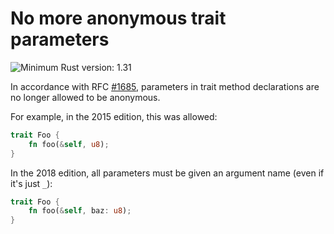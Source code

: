 # No more anonymous trait parameters

![Minimum Rust version: 1.31](https://img.shields.io/badge/Minimum%20Rust%20Version-1.31-brightgreen.svg)

In accordance with RFC [#1685](https://github.com/rust-lang/rfcs/pull/1685),
parameters in trait method declarations are no longer allowed to be anonymous.

For example, in the 2015 edition, this was allowed:

```rust
trait Foo {
    fn foo(&self, u8);
}
```

In the 2018 edition, all parameters must be given an argument name  (even if it's just
`_`):

```rust
trait Foo {
    fn foo(&self, baz: u8);
}
```
